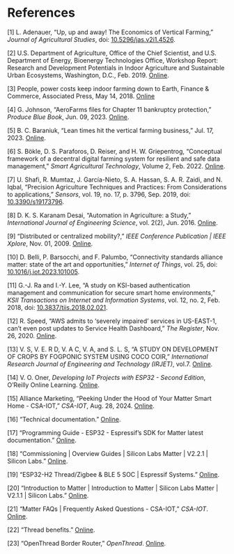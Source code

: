 # References

[1] L. Adenauer, “Up, up and away! The Economics of Vertical Farming,” *Journal of Agricultural Studies*,
doi: [10.5296/jas.v2i1.4526](https://doi.org/10.5296/jas.v2i1.4526).

[2] U.S. Department of Agriculture, Office of the Chief Scientist, and U.S. Department of Energy, Bioenergy Technologies
Office, Workshop Report: Research and Development Potentials in Indoor Agriculture and Sustainable Urban Ecosystems,
Washington, D.C., Feb. 2019. 
[Online](https://www.usda.gov/sites/default/files/documents/indoor-agriculture-workshop-report.pdf).

[3] People, power costs keep indoor farming down to Earth, Finance & Commerce, Associated Press, May 14, 2018. 
[Online](https://finance-commerce.com/2018/05/people-power-costs-keep-indoor-farming-down-to-earth/)

[4] G. Johnson, “AeroFarms files for Chapter 11 bankruptcy protection,” *Produce Blue Book*, Jun. 09, 2023. 
[Online](https://www.producebluebook.com/2023/06/08/aerofarms-files-for-chapter-11-bankruptcy-protection/).

[5] B. C. Baraniuk, “Lean times hit the vertical farming business,” Jul. 17, 2023. 
[Online](https://www.bbc.com/news/business-66173872).

[6] S. Bökle, D. S. Paraforos, D. Reiser, and H. W. Griepentrog, “Conceptual framework of a decentral digital farming
system for resilient and safe data management,” *Smart Agricultural Technology*, Volume 2, Feb. 2022. 
[Online](https://www.sciencedirect.com/science/article/pii/S2772375522000065).

[7] U. Shafi, R. Mumtaz, J. García-Nieto, S. A. Hassan, S. A. R. Zaidi, and N. Iqbal, “Precision Agriculture Techniques
and Practices: From Considerations to applications,” *Sensors*, vol. 19, no. 17, p. 3796, Sep. 2019, doi: 
[10.3390/s19173796](https://doi.org/10.3390/s19173796).

[8] D. K. S. Karanam Desai, “Automation in Agriculture: a Study,” *International Journal of Engineering Science*, vol.
2(2), Jun. 2016. [Online](https://www.researchgate.net/publication/304650250_Automation_in_Agriculture_A_Study).

[9] “Distributed or centralized mobility?,” *IEEE Conference Publication | IEEE Xplore*, Nov. 01, 2009. 
[Online](https://ieeexplore.ieee.org/abstract/document/5426302/).

[10] D. Belli, P. Barsocchi, and F. Palumbo, “Connectivity standards alliance matter: state of the art and
opportunities,” *Internet of Things*, vol. 25, doi: 
[10.1016/j.iot.2023.101005](https://doi.org/10.1016/j.iot.2023.101005).

[11] G.-J. Ra and I.-Y. Lee, “A study on KSI-based authentication management and communication for secure smart home
environments,” *KSII Transactions on Internet and Information Systems*, vol. 12, no. 2, Feb. 2018, doi: 
[10.3837/tiis.2018.02.021](https://doi.org/10.3837/tiis.2018.02.021).

[12] R. Speed, “AWS admits to ‘severely impaired’ services in US-EAST-1, can’t even post updates to Service Health
Dashboard,” *The Register*, Nov. 26, 2020. [Online](https://www.theregister.com/2020/11/25/aws_down/).

[13] V. S, V. E. R D, V. A C, V. A, and S. L. S, “A STUDY ON DEVELOPMENT OF CROPS BY FOGPONIC SYSTEM USING COCO COIR,”
*International Research Journal of Engineering and Technology (IRJET)*,
vol.7. [Online](https://www.irjet.net/archives/V7/i4/IRJET-V7I41142.pdf).

[14] V. O. Oner, *Developing IoT Projects with ESP32 - Second Edition*, O’Reilly Online Learning. 
[Online](https://learning.oreilly.com/library/view/developing-iot-projects/9781803237688/Text/Chapter_3.xhtml#_idParaDest-48).

[15] Alliance Marketing, “Peeking Under the Hood of Your Matter Smart Home - CSA-IOT,” *CSA-IOT*, Aug. 28, 2024. 
[Online](https://csa-iot.org/newsroom/peeking-under-the-hood-of-your-matter-smart-home/).

[16] “Technical documentation.” [Online](https://docs.nordicsemi.com/bundle/ncs-2.6.1/page/matter/chip_tool_guide.html).

[17] “Programming Guide - ESP32 - Espressif’s SDK for Matter latest documentation.” 
[Online](https://docs.espressif.com/projects/esp-matter/en/latest/esp32/).

[18] “Commissioning | Overview Guides | Silicon Labs Matter | V2.2.1 | Silicon Labs.” 
[Online](https://docs.silabs.com/matter/2.2.1/matter-overview-guides/matter-commissioning).

[19] “ESP32-H2 Thread/Zigbee & BLE 5 SOC | Espressif Systems.” 
[Online](https://www.espressif.com/en/products/socs/esp32-h2).

[20] “Introduction to Matter | Introduction to Matter | Silicon Labs Matter | V2.1.1 | Silicon Labs.” 
[Online](https://docs.silabs.com/matter/2.1.1/matter-fundamentals-introduction/).

[21] “Matter FAQs | Frequently Asked Questions - CSA-IOT,” *CSA-IOT*. 
[Online](https://csa-iot.org/all-solutions/matter/matter-faq/).

[22] “Thread benefits.” [Online](https://www.threadgroup.org/What-is-Thread/Thread-Benefits).

[23] “OpenThread Border Router,” *OpenThread*. [Online](https://openthread.io/guides/border-router).
